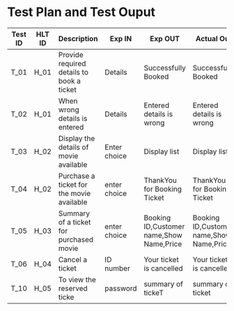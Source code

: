 # Test Plan and Test Ouput

| **Test ID** | **HLT ID** | **Description**                                              | **Exp IN** | **Exp OUT** | **Actual Out** |**PASS/FAIL**  |    
|-------------|-----|--------------------------------------------------------------|------------|-------------|----------------|------------------|
|  T_01|H_01| Provide required details to book a ticket| Details | Successfully Booked | Successfully Booked| PASS |
|  T_02|H_01| When wrong details is entered| Details|  Entered details is wrong | Entered details is wrong | PASS |
|  T_03|H_02|Display the  details of movie available|  Enter choice | Display list | Display list | PASS |
|  T_04|H_02| Purchase a ticket for the movie available | enter choice | ThankYou for Booking Ticket | ThankYou for Booking Ticket| PASS |
|  T_05|H_03|  Summary of a ticket for purchased movie| enter choice | Booking ID,Customer name,Show Name,Price | Booking ID,Customer name,Show Name,Price| PASS |
|  T_06|H_04| Cancel a ticket   |ID number|  Your ticket is cancelled | Your ticket is cancelled | PASS |
|  T_10|H_05|To view the reserved ticke |password| summary of tickeT|summary of ticket | PASS |


